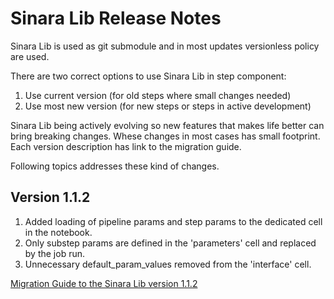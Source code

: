 # Sinara Lib Release Notes
Sinara Lib is used as git submodule and in most updates versionless policy are used.

There are two correct options to use Sinara Lib in step component:
1. Use current version (for old steps where small changes needed)
2. Use most new version (for new steps or steps in active development)

Sinara Lib being actively evolving so new features that makes life better can bring breaking changes. Whese changes in most cases has small footprint. Each version description has link to the migration guide.

Following topics addresses these kind of changes.

## Version 1.1.2
1. Added loading of pipeline params and step params to the dedicated cell in the notebook.
2. Only substep params are defined in the 'parameters' cell and replaced by the job run.
3. Unnecessary default_param_values removed from the 'interface' cell.

[Migration Guide to the Sinara Lib version 1.1.2](https://github.com/4-DS/sinara/blob/0.1.2/SINARA_1.1.2_MIGRATION_GUIDE.md)
